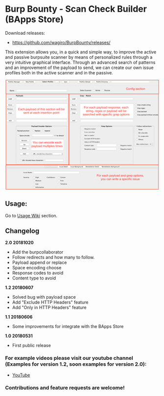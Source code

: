# Burp Bounty - Scan Check Builder (BApps Store)

Download releases:

* https://github.com/wagiro/BurpBounty/releases/


This extension allows you, in a quick and simple way, to improve the active and passive burpsuite scanner by means of personalized rules through a very intuitive graphical interface. Through an advanced search of patterns and an improvement of the payload to send, we can create our own issue profiles both in the active scanner and in the passive.

![GitHub Logo](images/BurpBounty_v2.0.png)


## Usage:

Go to [Usage Wiki](https://github.com/wagiro/BurpBounty/wiki/usage) section.


##  Changelog
**2.0 20181020**
* Add the burpcollaborator
* Follow redirects and how many to follow.
* Payload append or replace
* Space encoding choose
* Response codes to avoid
* Content type to avoid
 

**1.2 20180607**
 - Solved bug with payload space
 - Add "Exclude HTTP Headers" feature
 - Add "Only in HTTP Headers" feature
 
**1.1 20180606**
 - Some improvements for integrate with the BApps Store
 
**1.0 20180531**
 - First public release


### For example videos please visit our youtube channel (Examples for version 1.2, soon examples for version 2.0):

* [YouTube](https://www.youtube.com/channel/UCSq4R2o9_nGIMHWZ4H98GkQ/videos)



### Contributions and feature requests are welcome!

